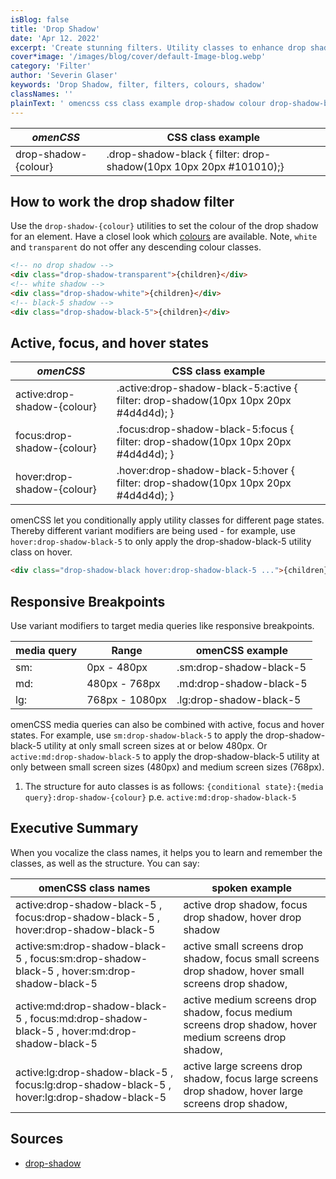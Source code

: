 ```yaml
---
isBlog: false
title: 'Drop Shadow'
date: 'Apr 12. 2022'
excerpt: 'Create stunning filters. Utility classes to enhance drop shadow with colours.'
cover*image: '/images/blog/cover/default-Image-blog.webp'
category: 'Filter'
author: 'Severin Glaser'
keywords: 'Drop Shadow, filter, filters, colours, shadow'
classNames: ''
plainText: ' omencss css class example drop-shadow colour drop-shadow-black filter: drop-shadow 10px 10px 20px 101010 ; how to work the drop shadow filter use the `drop-shadow colour ` utilities to set the colour of the drop shadow for an element have a closel look which colours brand colours are available note `white` and `transparent` do not offer any descending colour classes  active focus and hover states omencss css class example active:drop-shadow colour active :drop-shadow-black-5:active filter: drop-shadow 10px 10px 20px 4d4d4d ; focus:drop-shadow colour focus :drop-shadow-black-5:focus filter: drop-shadow 10px 10px 20px 4d4d4d ; hover:drop-shadow colour hover :drop-shadow-black-5:hover filter: drop-shadow 10px 10px 20px 4d4d4d ; omencss let you conditionally apply utility classes for different page states thereby different variant modifiers are being used for example use `hover:drop-shadow-black-5` to only apply the drop-shadow-black-5 utility class on hover  responsive breakpoints use variant modifiers to target media queries like responsive breakpoints media query range omencss example sm: 0px 480px sm:drop-shadow-black-5 md: 480px 768px md:drop-shadow-black-5 lg: 768px 1080px lg:drop-shadow-black-5 omencss media queries can also be combined with active focus and hover states for example use `sm:drop-shadow-black-5` to apply the drop-shadow-black-5 utility at only small screen sizes at or below 480px or `active:md:drop-shadow-black-5` to apply the drop-shadow-black-5 utility at only between small screen sizes 480px and medium screen sizes 768px 1 the structure for auto classes is as follows: ` conditional state : media query :drop-shadow colour ` p e `active:md:drop-shadow-black-5` executive summary when you vocalize the class names it helps you to learn and remember the classes as well as the structure you can say: omencss class names spoken example active:drop-shadow-black-5 focus:drop-shadow-black-5 hover:drop-shadow-black-5 active drop shadow focus drop shadow hover drop shadow active:sm:drop-shadow-black-5 focus:sm:drop-shadow-black-5 hover:sm:drop-shadow-black-5 active small screens drop shadow focus small screens drop shadow hover small screens drop shadow active:md:drop-shadow-black-5 focus:md:drop-shadow-black-5 hover:md:drop-shadow-black-5 active medium screens drop shadow focus medium screens drop shadow hover medium screens drop shadow active:lg:drop-shadow-black-5 focus:lg:drop-shadow-black-5 hover:lg:drop-shadow-black-5 active large screens drop shadow focus large screens drop shadow hover large screens drop shadow sources drop-shadow https: developer mozilla org en-us docs web css filter-function drop-shadow '
---
```


| _omenCSS_            | CSS class example                                                  |
| -------------------- | ------------------------------------------------------------------ |
| drop-shadow-{colour} | .drop-shadow-black { filter: drop-shadow(10px 10px 20px #101010);} |

## How to work the drop shadow filter

Use the `drop-shadow-{colour}` utilities to set the colour of the drop shadow for an element. Have a closel look which [colours](/brand/colours) are available. Note, `white` and `transparent` do not offer any descending colour classes.

```html
<!-- no drop shadow -->
<div class="drop-shadow-transparent">{children}</div>
<!-- white shadow -->
<div class="drop-shadow-white">{children}</div>
<!-- black-5 shadow -->
<div class="drop-shadow-black-5">{children}</div>
```

## Active, focus, and hover states

| _omenCSS_                   | CSS class example                                                                    |
| --------------------------- | ------------------------------------------------------------------------------------ |
| active:drop-shadow-{colour} | .active\:drop-shadow-black-5:active { filter: drop-shadow(10px 10px 20px #4d4d4d); } |
| focus:drop-shadow-{colour}  | .focus\:drop-shadow-black-5:focus { filter: drop-shadow(10px 10px 20px #4d4d4d); }   |
| hover:drop-shadow-{colour}  | .hover\:drop-shadow-black-5:hover { filter: drop-shadow(10px 10px 20px #4d4d4d); }   |

omenCSS let you conditionally apply utility classes for different page states. Thereby different variant modifiers are being used - for example, use `hover:drop-shadow-black-5` to only apply the drop-shadow-black-5 utility class on hover.

```html
<div class="drop-shadow-black hover:drop-shadow-black-5 ...">{children}</div>
```

## Responsive Breakpoints

Use variant modifiers to target media queries like responsive breakpoints.

| media query | Range          | omenCSS example         |
| ----------- | -------------- | ----------------------- |
| sm:         | 0px - 480px    | .sm:drop-shadow-black-5 |
| md:         | 480px - 768px  | .md:drop-shadow-black-5 |
| lg:         | 768px - 1080px | .lg:drop-shadow-black-5 |

omenCSS media queries can also be combined with active, focus and hover states. For example, use `sm:drop-shadow-black-5` to apply the drop-shadow-black-5 utility at only small screen sizes at or below 480px. Or `active:md:drop-shadow-black-5` to apply the drop-shadow-black-5 utility at only between small screen sizes (480px) and medium screen sizes (768px).

1. The structure for auto classes is as follows: `{conditional state}:{media query}:drop-shadow-{colour}` p.e. `active:md:drop-shadow-black-5`

## Executive Summary

When you vocalize the class names, it helps you to learn and remember the classes, as well as the structure. You can say:

| omenCSS class names                                                                         | spoken example                                                                                         |
| ------------------------------------------------------------------------------------------- | ------------------------------------------------------------------------------------------------------ |
| active:drop-shadow-black-5 , focus:drop-shadow-black-5 , hover:drop-shadow-black-5          | active drop shadow, focus drop shadow, hover drop shadow                                               |
| active:sm:drop-shadow-black-5 , focus:sm:drop-shadow-black-5 , hover:sm:drop-shadow-black-5 | active small screens drop shadow, focus small screens drop shadow, hover small screens drop shadow,    |
| active:md:drop-shadow-black-5 , focus:md:drop-shadow-black-5 , hover:md:drop-shadow-black-5 | active medium screens drop shadow, focus medium screens drop shadow, hover medium screens drop shadow, |
| active:lg:drop-shadow-black-5 , focus:lg:drop-shadow-black-5 , hover:lg:drop-shadow-black-5 | active large screens drop shadow, focus large screens drop shadow, hover large screens drop shadow,    |

## Sources

- [drop-shadow](https://developer.mozilla.org/en-US/docs/Web/CSS/filter-function/drop-shadow)

